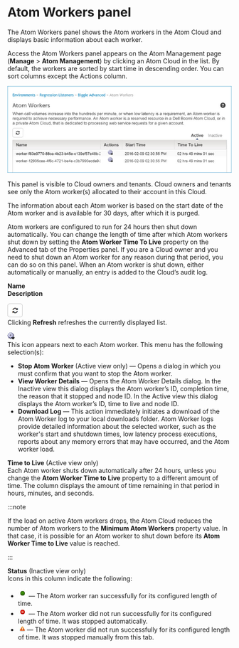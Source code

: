# Atom Workers panel 

<head>
  <meta name="guidename" content="Integration"/>
  <meta name="context" content="GUID-6aacf64c-6464-4015-9036-6200098cc517"/>
</head>


The Atom Workers panel shows the Atom workers in the Atom Cloud and displays basic information about each worker.

Access the Atom Workers panel appears on the Atom Management page \(**Manage** \> **Atom Management**\) by clicking an Atom Cloud in the list. By default, the workers are sorted by start time in descending order. You can sort columns except the Actions column.

![Atom Workers](../Images/manage-ps-atom-workers_9400e6b3-42f9-4a27-87a4-a90b75401e50.jpg)

This panel is visible to Cloud owners and tenants. Cloud owners and tenants see only the Atom worker\(s\) allocated to their account in this Cloud.

The information about each Atom worker is based on the start date of the Atom worker and is available for 30 days, after which it is purged.

Atom workers are configured to run for 24 hours then shut down automatically. You can change the length of time after which Atom workers shut down by setting the **Atom Worker Time To Live** property on the Advanced tab of the Properties panel. If you are a Cloud owner and you need to shut down an Atom worker for any reason during that period, you can do so on this panel. When an Atom worker is shut down, either automatically or manually, an entry is added to the Cloud’s audit log.

**Name**  
**Description**

![Refresh](../Images/main-bt-arrows-gray-curved-refresh_3793feaf-5057-4b6a-9bd8-c830f4292d40.jpg)  
Clicking **Refresh** refreshes the currently displayed list.

![Gear or Action](../Images/main-ic-gear-blue-and-arrow-black-16_188e61d7-2204-48ad-b085-15fa4a70615d.jpg)  
This icon appears next to each Atom worker. This menu has the following selection\(s\):

-   **Stop Atom Worker** \(Active view only\) — Opens a dialog in which you must confirm that you want to stop the Atom worker.
-   **View Worker Details** — Opens the Atom Worker Details dialog. In the Inactive view this dialog displays the Atom worker’s ID, completion time, the reason that it stopped and node ID. In the Active view this dialog displays the Atom worker’s ID, time to live and node ID.
-   **Download Log** — This action immediately initiates a download of the Atom Worker log to your local downloads folder. Atom Worker logs provide detailed information about the selected worker, such as the worker's start and shutdown times, low latency process executions, reports about any memory errors that may have occurred, and the Atom worker load.

**Time to Live** \(Active view only\)  
Each Atom worker shuts down automatically after 24 hours, unless you change the **Atom Worker Time to Live** property to a different amount of time. The column displays the amount of time remaining in that period in hours, minutes, and seconds.

:::note

If the load on active Atom workers drops, the Atom Cloud reduces the number of Atom workers to the **Minimum Atom Workers** property value. In that case, it is possible for an Atom worker to shut down before its **Atom Worker Time to Live** value is reached.

:::

**Status** \(Inactive view only\)  
Icons in this column indicate the following:

-   ![Success](../Images/main-ic-circle-green-20x22_0a620eac-494b-4d65-9f1f-6b372abe7acd.jpg) — The Atom worker ran successfully for its configured length of time.
-   ![Stopped automatically](../Images/main-ic-bar-white-on-red-circle-20_bb816599-0e68-436e-a92a-dafa82affda4.jpg) — The Atom worker did not run successfully for its configured length of time. It was stopped automatically.
-   ![Stopped manually](../Images/main-ic-triangle-red-on-white-with-exclamation-point_9db2048a-7f74-4a96-bff3-88599c5ced7b.jpg) — The Atom worker did not run successfully for its configured length of time. It was stopped manually from this tab.